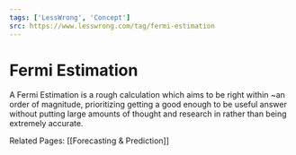 ```yaml
---
tags: ['LessWrong', 'Concept']
src: https://www.lesswrong.com/tag/fermi-estimation
---
```


# Fermi Estimation
A Fermi Estimation is a rough calculation which aims to be right within ~an order of magnitude, prioritizing getting a good enough to be useful answer without putting large amounts of thought and research in rather than being extremely accurate.

Related Pages: [[Forecasting & Prediction]]

